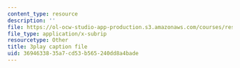 ```yaml
---
content_type: resource
description: ''
file: https://ol-ocw-studio-app-production.s3.amazonaws.com/courses/res-ec-001-exploring-fairness-in-machine-learning-for-international-development-spring-2020/3694633835a7cd53b565240dd8a4bade_euwc0va-7Vo.srt
file_type: application/x-subrip
resourcetype: Other
title: 3play caption file
uid: 36946338-35a7-cd53-b565-240dd8a4bade
---
```


